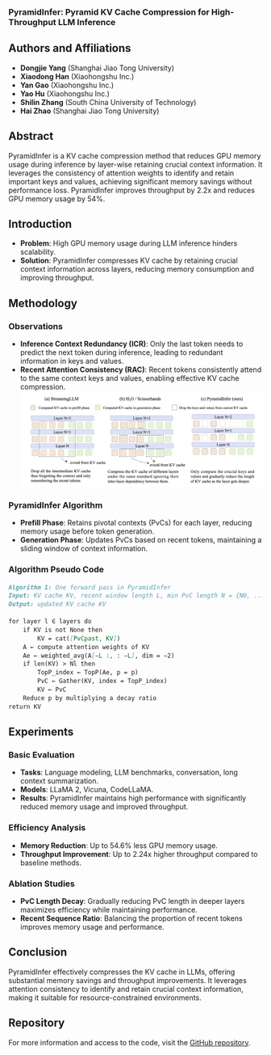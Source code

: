 ### PyramidInfer: Pyramid KV Cache Compression for High-Throughput LLM Inference

## Authors and Affiliations
- **Dongjie Yang** (Shanghai Jiao Tong University)
- **Xiaodong Han** (Xiaohongshu Inc.)
- **Yan Gao** (Xiaohongshu Inc.)
- **Yao Hu** (Xiaohongshu Inc.)
- **Shilin Zhang** (South China University of Technology)
- **Hai Zhao** (Shanghai Jiao Tong University)

## Abstract
PyramidInfer is a KV cache compression method that reduces GPU memory usage during inference by layer-wise retaining crucial context information. It leverages the consistency of attention weights to identify and retain important keys and values, achieving significant memory savings without performance loss. PyramidInfer improves throughput by 2.2x and reduces GPU memory usage by 54%.

## Introduction
- **Problem**: High GPU memory usage during LLM inference hinders scalability.
- **Solution**: PyramidInfer compresses KV cache by retaining crucial context information across layers, reducing memory consumption and improving throughput.

## Methodology
### Observations
- **Inference Context Redundancy (ICR)**: Only the last token needs to predict the next token during inference, leading to redundant information in keys and values.
- **Recent Attention Consistency (RAC)**: Recent tokens consistently attend to the same context keys and values, enabling effective KV cache compression.
![PyramidInfer](../figs/PyramidInfer.png)
### PyramidInfer Algorithm
- **Prefill Phase**: Retains pivotal contexts (PvCs) for each layer, reducing memory usage before token generation.
- **Generation Phase**: Updates PvCs based on recent tokens, maintaining a sliding window of context information.

### Algorithm Pseudo Code
```markdown
Algorithm 1: One forward pass in PyramidInfer
Input: KV cache KV, recent window length L, min PvC length N = {N0, ..., Nl, ...}
Output: updated KV cache KV

for layer l ∈ layers do
    if KV is not None then
        KV = cat([PvCpast, KV])
    A ← compute attention weights of KV
    Ae ← weighted_avg(A[−L :, : −L], dim = −2)
    if len(KV) > Nl then
        TopP_index ← TopP(Ae, p = p)
        PvC ← Gather(KV, index = TopP_index)
        KV ← PvC
    Reduce p by multiplying a decay ratio
return KV
```

## Experiments
### Basic Evaluation
- **Tasks**: Language modeling, LLM benchmarks, conversation, long context summarization.
- **Models**: LLaMA 2, Vicuna, CodeLLaMA.
- **Results**: PyramidInfer maintains high performance with significantly reduced memory usage and improved throughput.

### Efficiency Analysis
- **Memory Reduction**: Up to 54.6% less GPU memory usage.
- **Throughput Improvement**: Up to 2.24x higher throughput compared to baseline methods.

### Ablation Studies
- **PvC Length Decay**: Gradually reducing PvC length in deeper layers maximizes efficiency while maintaining performance.
- **Recent Sequence Ratio**: Balancing the proportion of recent tokens improves memory usage and performance.

## Conclusion
PyramidInfer effectively compresses the KV cache in LLMs, offering substantial memory savings and throughput improvements. It leverages attention consistency to identify and retain crucial context information, making it suitable for resource-constrained environments.

## Repository
For more information and access to the code, visit the [GitHub repository](https://github.com/mutonix/pyramidinfer).
